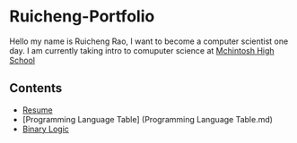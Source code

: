 # Ruicheng-Portfolio

Hello my name is Ruicheng Rao, I want to become a computer scientist one day. I am currently taking intro to comuputer science at [Mchintosh High School](https://www.fcboe.org/mhs)

## Contents
- [Resume](Resume.md)
- [Programming Language Table] (Programming Language Table.md)
- [Binary Logic](Binary-Logic.md)
